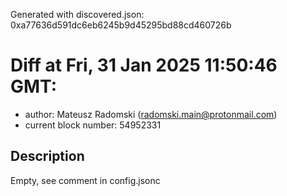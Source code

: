 Generated with discovered.json: 0xa77636d591dc6eb6245b9d45295bd88cd460726b

# Diff at Fri, 31 Jan 2025 11:50:46 GMT:

- author: Mateusz Radomski (<radomski.main@protonmail.com>)
- current block number: 54952331

## Description

Empty, see comment in config.jsonc
